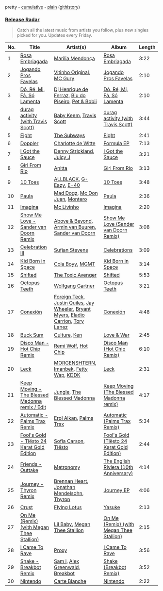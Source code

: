 pretty - [cumulative](https://github.com/nikolasrangel/spotify-playlist-archive/blob/master/playlists/cumulative/Release%20Radar.md) - [plain](https://github.com/nikolasrangel/spotify-playlist-archive/blob/master/playlists/plain/37i9dQZEVXbglbQ6bSs7m0) ([githistory](https://github.githistory.xyz/nikolasrangel/spotify-playlist-archive/blob/master/playlists/plain/37i9dQZEVXbglbQ6bSs7m0))

### [Release Radar](https://open.spotify.com/playlist/37i9dQZEVXbglbQ6bSs7m0)

> Catch all the latest music from artists you follow, plus new singles picked for you. Updates every Friday.

| No. | Title | Artist(s) | Album | Length |
|---|---|---|---|---|
| 1 | [Rosa Embriagada](https://open.spotify.com/track/3m5R3oBKpfaf2KKJYqBvEF) | [Marília Mendonça](https://open.spotify.com/artist/1yR65psqiazQpeM79CcGh8) | [Rosa Embriagada](https://open.spotify.com/album/4KqClUko7ZYaQksORZug2h) | 3:22 |
| 2 | [Jogando Pros Favelas](https://open.spotify.com/track/1nLP07qr81c3eGLI6N3rQL) | [Vitinho Original](https://open.spotify.com/artist/5MlqbEUCB2SJ2PXaq53R7t), [MC Gury](https://open.spotify.com/artist/6fOyYqdh6p0ZWLs9zUDoyt) | [Jogando Pros Favelas](https://open.spotify.com/album/1GbVDD2NB1RchoYwrWoQKD) | 2:10 |
| 3 | [Dó, Ré, Mi, Fá, Só Lamenta](https://open.spotify.com/track/7rO3SvGdx3HHkdXZhQk4zw) | [Dj Henrique de Ferraz](https://open.spotify.com/artist/5crFHCCb7j1zkIiIUpN2In), [Biu do Piseiro](https://open.spotify.com/artist/0Pl4c5YACE9Hwq4l48d9kv), [Pet & Bobii](https://open.spotify.com/artist/2lJQn1DHF1ipwxytJBMljq) | [Dó, Ré, Mi, Fá, Só Lamenta](https://open.spotify.com/album/6aqW2xvPyy2pBvkX0JVqi3) | 2:10 |
| 4 | [durag activity (with Travis Scott)](https://open.spotify.com/track/7Fpn95IbDwEd5QD1MgLTgH) | [Baby Keem](https://open.spotify.com/artist/5SXuuuRpukkTvsLuUknva1), [Travis Scott](https://open.spotify.com/artist/0Y5tJX1MQlPlqiwlOH1tJY) | [durag activity (with Travis Scott)](https://open.spotify.com/album/350p5MCLCeqF7ffyry16MO) | 3:44 |
| 5 | [Fight](https://open.spotify.com/track/4lUxmPoX6KAkm3I7PPjEus) | [The Subways](https://open.spotify.com/artist/4BntNFyiN3VGG4hhRRZt9d) | [Fight](https://open.spotify.com/album/7jgsv5SPYpOyc3AUsGJgGw) | 2:41 |
| 6 | [Doppler](https://open.spotify.com/track/0TtgKq96j4bpE5UQUDXrwH) | [Charlotte de Witte](https://open.spotify.com/artist/1lJhME1ZpzsEa5M0wW6Mso) | [Formula EP](https://open.spotify.com/album/0apCw1VDY8LhLH5YHfKOZ5) | 7:13 |
| 7 | [I Got the Sauce](https://open.spotify.com/track/2M2YBE4IP90vb6iB19lEgQ) | [Denny Strickland](https://open.spotify.com/artist/7IOTu3Vdoubi20R68PyQGi), [Juicy J](https://open.spotify.com/artist/5gCRApTajqwbnHHPbr2Fpi) | [I Got the Sauce](https://open.spotify.com/album/6bbieQuSMqCD6gqnit4QTf) | 3:21 |
| 8 | [Girl From Rio](https://open.spotify.com/track/2plRom0urixt6BE8t7kOhQ) | [Anitta](https://open.spotify.com/artist/7FNnA9vBm6EKceENgCGRMb) | [Girl From Rio](https://open.spotify.com/album/4mMUHylk2hcCsxc2FursmJ) | 3:13 |
| 9 | [10 Toes](https://open.spotify.com/track/53zTSN9Zgq9PJhS9xTcJv7) | [ALLBLACK](https://open.spotify.com/artist/1cutd8e41XvxXnFPOFIxMD), [G-Eazy](https://open.spotify.com/artist/02kJSzxNuaWGqwubyUba0Z), [E-40](https://open.spotify.com/artist/3crnzLy8R4lVwaigKEOz7V) | [10 Toes](https://open.spotify.com/album/1a4B6D9xrkTniZx2G9LpwV) | 3:48 |
| 10 | [Paula](https://open.spotify.com/track/2MyPLuXnOsZtu12OuvfwUe) | [Mad Dogz](https://open.spotify.com/artist/18RtsuKFWko5JfeMsIi0YP), [Mc Don Juan](https://open.spotify.com/artist/7Lmrb6KcIzfkmgbtokjsAL), [Montero](https://open.spotify.com/artist/6qcu2MFXHSBV56ZMayD9wc) | [Paula](https://open.spotify.com/album/08VWc6p0r4jutLxc5t0CmH) | 2:36 |
| 11 | [Imagina](https://open.spotify.com/track/1qJFbFVS2SjtwoXg0cz2pu) | [Mc Livinho](https://open.spotify.com/artist/7me0S5Z40qVWj3gzyK8aC3) | [Imagina](https://open.spotify.com/album/7GJWOtCi46FsWrBZ0Htk3B) | 2:20 |
| 12 | [Show Me Love - Sander van Doorn Remix](https://open.spotify.com/track/0Nxp4aH45UtTeL6pe8t7YQ) | [Above & Beyond](https://open.spotify.com/artist/10gzBoINW3cLJfZUka8Zoe), [Armin van Buuren](https://open.spotify.com/artist/0SfsnGyD8FpIN4U4WCkBZ5), [Sander van Doorn](https://open.spotify.com/artist/22bukBZvUppuwQwmDz75Gz) | [Show Me Love (Sander van Doorn Remix)](https://open.spotify.com/album/14o9hg02HHvwsQkuE3UpcC) | 3:08 |
| 13 | [Celebration III](https://open.spotify.com/track/0vGIFMCwKUSzyPhBGsDEQ4) | [Sufjan Stevens](https://open.spotify.com/artist/4MXUO7sVCaFgFjoTI5ox5c) | [Celebrations](https://open.spotify.com/album/36IYyYOcASrSVx1U17V7b3) | 3:09 |
| 14 | [Kid Born in Space](https://open.spotify.com/track/0mo1duFH6HcE4jGzvxcaVi) | [Cola Boyy](https://open.spotify.com/artist/6CZN3MHeeEXh5PxKZivIa8), [MGMT](https://open.spotify.com/artist/0SwO7SWeDHJijQ3XNS7xEE) | [Kid Born in Space](https://open.spotify.com/album/2zxvHHs1ouJNocMHSN47N8) | 3:14 |
| 15 | [Shifted](https://open.spotify.com/track/6WZdo4vVtalVnVGC8Ts7HR) | [The Toxic Avenger](https://open.spotify.com/artist/5zExRf0VQCl3GO4Jrj8r0s) | [Shifted](https://open.spotify.com/album/2qF1IKy1UtFOF7s8l9njO3) | 5:53 |
| 16 | [Octopus Teeth](https://open.spotify.com/track/4End1r8zouijiLa8M5NmqU) | [Wolfgang Gartner](https://open.spotify.com/artist/3534yWWzmxx8NbKVoNolsK) | [Octopus Teeth](https://open.spotify.com/album/7vBH5X5Peg9qhdacHZxoCz) | 3:21 |
| 17 | [Conexión](https://open.spotify.com/track/2fpKvUg9hxiKAOLuwfEdlJ) | [Foreign Teck](https://open.spotify.com/artist/12lHTAdc9T204lw5qPtasv), [Justin Quiles](https://open.spotify.com/artist/14zUHaJZo1mnYtn6IBRaRP), [Jay Wheeler](https://open.spotify.com/artist/2cPqdH7XMvwaBJEVjheH8g), [Bryant Myers](https://open.spotify.com/artist/6w9ToX5slZ4uIdmD17hJ3c), [Eladio Carrion](https://open.spotify.com/artist/5XJDexmWFLWOkjOEjOVX3e), [Tory Lanez](https://open.spotify.com/artist/2jku7tDXc6XoB6MO2hFuqg) | [Conexión](https://open.spotify.com/album/34PIyfPDn9rSsFZmEGEvWe) | 4:48 |
| 18 | [Buck Sum](https://open.spotify.com/track/7fSS14ezBHLR5V10QdSm9I) | [Culture](https://open.spotify.com/artist/4DbtUTi2WsBNdruAZL2pNz), [Ken](https://open.spotify.com/artist/7ChY1w2iG0DMIhwpHMHH5w) | [Love & War](https://open.spotify.com/album/4NRMUTSzjNeiyDvXG3olIE) | 2:45 |
| 19 | [Disco Man - Hot Chip Remix](https://open.spotify.com/track/2n5HOpuWYtS7DeJGGURFhK) | [Remi Wolf](https://open.spotify.com/artist/0NB5HROxc8dDBXpkIi1v3d), [Hot Chip](https://open.spotify.com/artist/37uLId6Z5ZXCx19vuruvv5) | [Disco Man (Hot Chip Remix)](https://open.spotify.com/album/2JUeCvO4eODPZfh3SGbJCE) | 6:10 |
| 20 | [Leck](https://open.spotify.com/track/74k6kJ0lC4gocGJSbxyeZE) | [MORGENSHTERN](https://open.spotify.com/artist/0XNKQFs2Ewb3y0VsFUFc5l), [Imanbek](https://open.spotify.com/artist/5rGrDvrLOV2VV8SCFVGWlj), [Fetty Wap](https://open.spotify.com/artist/6PXS4YHDkKvl1wkIl4V8DL), [KDDK](https://open.spotify.com/artist/1793RNBnWXkl6iRbT196Nk) | [Leck](https://open.spotify.com/album/1XEfvFM89XP9Pclx0Gdyjt) | 2:31 |
| 21 | [Keep Moving - The Blessed Madonna remix / Edit](https://open.spotify.com/track/7wrW0eAXIEcKF6tgUXYNa7) | [Jungle](https://open.spotify.com/artist/59oA5WbbQvomJz2BuRG071), [The Blessed Madonna](https://open.spotify.com/artist/4TvhRzxIL1le2PWCeUqxQw) | [Keep Moving (The Blessed Madonna remix)](https://open.spotify.com/album/6uuDKdK6upPxiQtv1yHcHM) | 4:17 |
| 22 | [Automatic - Palms Trax Remix](https://open.spotify.com/track/1LsbXnbFeQVkBI0CZBBNcw) | [Erol Alkan](https://open.spotify.com/artist/3jQ8hpdQo3TCEnb5gmOtH5), [Palms Trax](https://open.spotify.com/artist/52XSRQqTAfZ8ZrIqkQvQyA) | [Automatic (Palms Trax Remix)](https://open.spotify.com/album/0xTAlfob3tWwDne4LnJhzd) | 5:34 |
| 23 | [Fool's Gold - Tiësto 24 Karat Gold Edition](https://open.spotify.com/track/5KzNyiM73vv9EuYELrVpDq) | [Sofia Carson](https://open.spotify.com/artist/7bp2lSdh12wcA8LyB1srfJ), [Tiësto](https://open.spotify.com/artist/2o5jDhtHVPhrJdv3cEQ99Z) | [Fool's Gold (Tiësto 24 Karat Gold Edition)](https://open.spotify.com/album/6JH8j1mf1tfS98iKOgRgeW) | 2:44 |
| 24 | [Friends - Outtake](https://open.spotify.com/track/6YIo6PDX5BgXaQ3jb6XffJ) | [Metronomy](https://open.spotify.com/artist/54QMjE4toDfiCryzYWCpXX) | [The English Riviera (10th Anniversary)](https://open.spotify.com/album/4aWIxEe5tUjy3azvAfUnf3) | 4:14 |
| 25 | [Journey - Thyron Remix](https://open.spotify.com/track/7kH1yqCTGFyKo0e6QqEVpw) | [Brennan Heart](https://open.spotify.com/artist/5QySqc6yAFDx9m7fedFZmC), [Jonathan Mendelsohn](https://open.spotify.com/artist/5d1oOpLkM76Tgr2zWMTYkm), [Thyron](https://open.spotify.com/artist/75jOSvJYkVT21xz5yll1xM) | [Journey EP](https://open.spotify.com/album/5mSUERi65BDZ96T8fARzdL) | 4:06 |
| 26 | [Crust](https://open.spotify.com/track/3KsS9NkC5ZlPAIWpGoL5Sx) | [Flying Lotus](https://open.spotify.com/artist/29XOeO6KIWxGthejQqn793) | [Yasuke](https://open.spotify.com/album/4duUlv53npBm7EmqxTT1kj) | 2:13 |
| 27 | [On Me (Remix) (with Megan Thee Stallion)](https://open.spotify.com/track/589jILaMtVqRiVxubmnLiF) | [Lil Baby](https://open.spotify.com/artist/5f7VJjfbwm532GiveGC0ZK), [Megan Thee Stallion](https://open.spotify.com/artist/181bsRPaVXVlUKXrxwZfHK) | [On Me (Remix) (with Megan Thee Stallion)](https://open.spotify.com/album/0Qta1EXfjfRgjE74XYEFta) | 2:15 |
| 28 | [I Came To Rave](https://open.spotify.com/track/0oe1JArSWsUj3TvkLEUIb2) | [Proxy](https://open.spotify.com/artist/3KOzW9NF2ZGwYRo0KfID1R) | [I Came To Rave](https://open.spotify.com/album/03Gv0CRONTuuRixitW6uhf) | 3:56 |
| 29 | [Shake - Breakbot Remix](https://open.spotify.com/track/0uZs8ywjmhL4Om8zp8tKWh) | [Sam i](https://open.spotify.com/artist/5AUTN6tMncnOnYgJK1VM6K), [Alex Greenwald](https://open.spotify.com/artist/4KFZnZmUn8BgLYVNdee7UD), [Breakbot](https://open.spotify.com/artist/0iui2Be5CP8EWxvHYsVspL) | [Shake (Breakbot Remix)](https://open.spotify.com/album/0FdxiinGXLGlbrIfZkmgMe) | 3:52 |
| 30 | [Nintendo](https://open.spotify.com/track/23miNFqli9oFKASnzA1TlV) | [Carte Blanche](https://open.spotify.com/artist/0aIbz08XkVVgdkhFC1o8pt) | [Nintendo](https://open.spotify.com/album/2EzLSVV0mYOjBaYEalFmmU) | 2:22 |